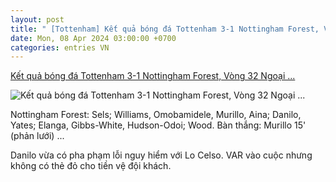 ```yaml
---
layout: post
title: " [Tottenham] Kết quả bóng đá Tottenham 3-1 Nottingham Forest, Vòng 32 Ngoại ..."
date: Mon, 08 Apr 2024 03:00:00 +0700
categories: entries VN
---
```

[Kết quả bóng đá Tottenham 3-1 Nottingham Forest, Vòng 32 Ngoại ...](https://vietnamnet.vn/ket-qua-bong-da-tottenham-3-1-nottingham-forest-vong-32-ngoai-hang-anh-2268066.html)

![Kết quả bóng đá Tottenham 3-1 Nottingham Forest, Vòng 32 Ngoại ...](https://static-images.vnncdn.net/files/publish/2024/4/8/son-heung-min-cung-tottenham-tiep-da-thang-hoa-68.jpg)

Nottingham Forest: Sels; Williams, Omobamidele, Murillo, Aina; Danilo, Yates; Elanga, Gibbs-White, Hudson-Odoi; Wood. Bàn thắng: Murillo 15' (phản lưới) ...

Danilo vừa có pha phạm lỗi nguy hiểm với Lo Celso. VAR vào cuộc nhưng không có thẻ đỏ cho tiền vệ đội khách.

